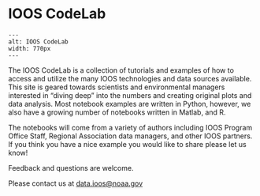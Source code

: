 # IOOS CodeLab

```{image} ../images/ioos_CodeLab_image_multi_hex.png
---
alt: IOOS CodeLab
width: 770px
---
```

The IOOS CodeLab is a collection of tutorials and examples of how to access and utilize the many IOOS technologies and data sources available. This site is geared towards scientists and environmental managers interested in “diving deep” into the numbers and creating original plots and data analysis. Most notebook examples are written in Python, however, we also have a growing number of notebooks written in Matlab, and R.

The notebooks will come from a variety of authors including IOOS Program Office Staff, Regional Association data managers, and other IOOS partners. If you think you have a nice example you would like to share please let us know!

Feedback and questions are welcome.

Please contact us at data.ioos@noaa.gov
